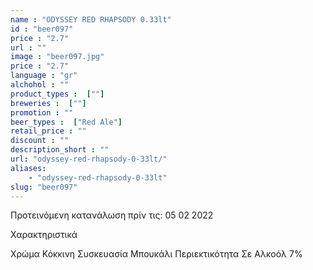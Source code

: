```yaml
---
name : "ODYSSEY RED RHAPSODY 0.33lt"
id : "beer097"
price : "2.7"
url : ""
image : "beer097.jpg"
price : "2.7"
language : "gr"
alchohol : ""
product_types :  [""]
breweries :  [""]
promotion : ""
beer_types :  ["Red Ale"]
retail_price : ""
discount : ""
description_short : ""
url: "odyssey-red-rhapsody-0-33lt/"
aliases: 
    - "odyssey-red-rhapsody-0-33lt"
slug: "beer097"
---
```


Προτεινόμενη κατανάλωση πρίν τις: 05 02 2022

Χαρακτηριστικά

Χρώμα
Κόκκινη
Συσκευασία
Μπουκάλι
Περιεκτικότητα Σε Αλκοόλ
7%